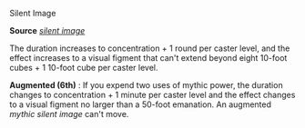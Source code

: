 Silent Image

**Source** [_silent image_](spells/silentImage.md#_silent-image)

The duration increases to concentration + 1 round per caster level, and the effect increases to a visual figment that can't extend beyond eight 10-foot cubes + 1 10-foot cube per caster level.

**Augmented (6th)** : If you expend two uses of mythic power, the duration changes to concentration + 1 minute per caster level and the effect changes to a visual figment no larger than a 50-foot emanation. An augmented _mythic silent image_ can't move.

